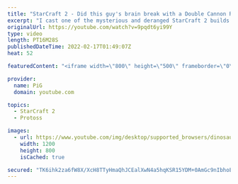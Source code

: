 ```yaml
---
title: "StarCraft 2 - Did this guy's brain break with a Double Cannon Rush? | Florencio Files #258"
excerpt: "I cast one of the mysterious and deranged StarCraft 2 builds of the one and only, Florencio, the dude that invented the Protoss proxy nexus recall rush. In this game he cannon rushes a Zerg player  🧜Florencio Files Playlist: https://www.youtube.com/playlist?list=PLFUDU8AOevUfznFLMRCxI0ez9HZTyL6Tk 🧜Florencio"
originalUrl: https://youtube.com/watch?v=9pqdt6yi99Y
type: video
length: PT16M28S
publishedDateTime: 2022-02-17T01:49:07Z
heat: 52

featuredContent: "<iframe width=\"800\" height=\"500\" frameborder=\"0\" src=\"https://www.youtube.com/embed/9pqdt6yi99Y\" allow=\"accelerometer; autoplay; encrypted-media; gyroscope; picture-in-picture\" allowfullscreen></iframe>"

provider:
  name: PiG
  domain: youtube.com

topics:
  - StarCraft 2
  - Protoss

images:
  - url: https://www.youtube.com/img/desktop/supported_browsers/dinosaur.png
    width: 1200
    height: 800
    isCached: true

secured: "TK6ihk2za6fW8X/XcH8TTyHmaQhJCEalXwN4a5hqKSR15YDM+0AmGc9nIbhoExGjSGbOXe5JbnmSGN3q2R0A12P3+rdcXGphYAAz6XfaatZrdSDVdpWsfNDPGcqxqv+jfJIb2fy/nv4KHsABHKG3fUlHbzoAnwEOCr8mcBhgR3rAH2Eb8S+bDWBe7IiMR0Hjsqj1ibnhsuBa10iVzrerMzcn60tRJE5Go7rk941HJanKqJWzkoVOv35pad4HrC9V9sfcYD6to/A6MkVEV5LB17yYdl6tXq9WD3j38rl6dxFdrNwFNy0lJWBl0MGXA9z/JHc13RhvCqzbOuQ3SDDTYiqqBL5R9aDKJnFjuxyh4EQGtT9v6ZH/kqoJL3uMcZ93ZSj7IlOcW1j9kGuP7tpMIrJV/bVjcmUwt4gJE/MnKj4=;mFO4i7F6SBf6E5nJQA6dZQ=="
---
```


